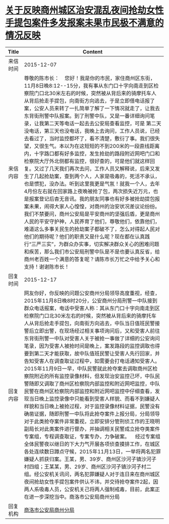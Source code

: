 # <a href="http://www.shangluo.gov.cn/zmhd/ldxxxx.jsp?urltype=leadermail.LeaderMailContentUrl&wbtreeid=1112&leadermailid=3429">关于反映商州城区治安混乱夜间抢劫女性手提包案件多发报案未果市民极不满意的情况反映</a>
| Title |                                                                                                                                                                                                                                                                                                                                                                                        Content                                                                                                                                                                                                                                                                                                                                                                                         |
|:-----:|----------------------------------------------------------------------------------------------------------------------------------------------------------------------------------------------------------------------------------------------------------------------------------------------------------------------------------------------------------------------------------------------------------------------------------------------------------------------------------------------------------------------------------------------------------------------------------------------------------------------------------------------------------------------------------------------------------------------------------------------------------------------------------------|
| 来信时间  | 2015-12-07                                                                                                                                                                                                                                                                                                                                                                                                                                                                                                                                                                                                                                                                                                                                                                             |
| 来信内容  | 尊敬的陈市长：    您好！我是你的市民，家住商州区东街，11月8日晚8:12--15分，我有事从东门口十字向南走到区检察院门口北30米左右的时候，突然被从背后来的骑摩托车人从背后抢走手提包，向南街方向逃去，于是立即借电话报了案，公安人员来转了一扎简单了解了一下情况就走了，让我去东背街刑警中队报案。到了刑警中队，又是一番详细询问笔录，让我第二天等电话一起去去公安局查看监控，可是 第二天没电话，第三天也没电话，我晚上去询问，工作人员说，已经去看过了，当时监控都坏了，看不清楚，敷衍了事。我们很失望，又很生气。本以为在这短短的不到200米的一段直线距离内，十字路口都有好多监控，发生抢劫的路段附近网吧门口和检察院大厅外北侧都有监控，很好查的，可是他们就这样回复。又过了几天我们再次去问，工作人员又解释说，后来又发生了几起抢劫案，查到两个人，人家是吸毒的，死活不承认，也是惯犯，没办法。听到这里我更是气氛！就我一个人，去年4月份左右就在回家路上夜晚被抢了包，两次损失近万元，也是报案登记后杳无音讯。我的朋友同事也有好多被抢劫提包报案未果，闹得大家人心惶惶，对商州的治安状况差议论纷纷。我们不禁要问，商州公安局是平安商州的坚强后盾，更是商州人民的平安守护神，人民养育了他们，尊敬他们，依靠他们，难道这么多事关民生的抢劫案子都破不了，怎么对得起人民对他们的期待呢？他们的职责又是什么呢？现在都在认真践行“三严三实”，为群众办实事，切实解决群众关心的困难问题和疾苦，那么我们市公安局刑警中队是不是也要认真反省，给商州老百姓一个满意的答复呢？请陈市长万忙之中给予关心和支持！谢谢陈市长！                                                                       |
| 回复时间  | 2015-12-17                                                                                                                                                                                                                                                                                                                                                                                                                                                                                                                                                                                                                                                                                                                                                                             |
| 回复内容  | 网友你好，你反映的问题公安商州分局领导高度重视，经查，2015年11月8日晚8时20分，公安商州分局刑警一中队接到群众电话报案，电话中受害人称：其从东门口十字向南走到区检察院门口北30米左右的时候，突然被从背后来的骑摩托车人从背后抢走手提包，向南街方向逃去，中队当日值班民警接警后立即出警，在现场经过相关事项询问后，又和受害人前往东背街刑警一中队对受害人关于被抢一事做了详细的公安询问笔录，因为受害人被抢时间是晚上，案发路段的监控调取也得要到第二天才能获取，故中队值班民警让受害人先行回家，并告知受害人在调查取证过程中，如需要会打电话通知受害人。2015年11月9日一早，中队民警就此抢夺案去调取商州区检察院附近的所有监控录像材料，但发现治安监控己坏，中队民警随即又调取了商州区检察院内部监控和附近网吧监控，中队民警在商州区检察院内部监控和附近网吧监控中仔细查看，发现当日晚上监控录像中只能看到受害人样貌、而看不到嫌疑人样貌和当日晚上被抢过程，对于监控录像材料证据，民警没有确凿证据，随即刑警一中队将此抢夺案件上报分局，分局领导对于此类抢夺案件非常重视，立即安排分管刑侦工作的王晓明副局长对此类案件进行督办，并抽调相关民警成立抢夺类案件专案组，专程调查取证，专案专办，力争破案。    经过专案组全体民警夜以继日的下大力气开展各项侦查摸排工作，在城区各处连续数日蹲点守候，2015年11月13日，一举将两名犯罪嫌疑人抓获归案。王某，男、39岁、商州区沙河子镇沙河子村四组；王某某，男、29岁、商州区沙河子镇沙河子村二组。经公安机关讯问，两名犯罪嫌疑人对于连日来在商州城区夜间抢劫女性手提包案件供认不讳，并交待抢夺案件2起，因两人系吸毒人员，公安机关己将两人强制戒毒，目前，此案正在进一步深挖当中。商洛市公安局商州分局 |
| 回复机构  | <a href="../../categories/agencies/商洛市公安局商州分局.md">商洛市公安局商州分局</a>                                                                                                                                                                                                                                                                                                                                                                                                                                                                                                                                                                                                                                                                                                                       |